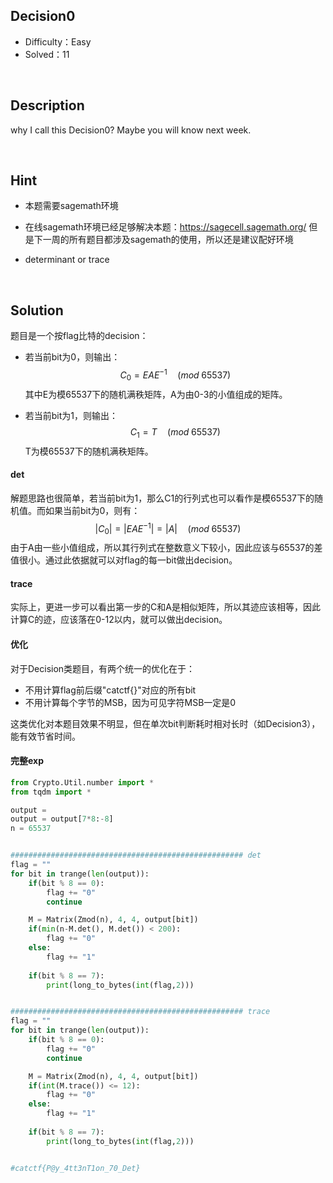 ## Decision0

+ Difficulty：Easy
+ Solved：11

<br/>

## Description

why I call this Decision0? Maybe you will know next week.

<br/>

## Hint

+ 本题需要sagemath环境

+ 在线sagemath环境已经足够解决本题：https://sagecell.sagemath.org/ 但是下一周的所有题目都涉及sagemath的使用，所以还是建议配好环境

+ determinant or trace

<br/>

## Solution

题目是一个按flag比特的decision：

+ 若当前bit为0，则输出：
  $$
  C_0 = EAE^{-1} \quad(mod\;65537)
  $$
  其中E为模65537下的随机满秩矩阵，A为由0-3的小值组成的矩阵。

+ 若当前bit为1，则输出：
  $$
  C_1 = T \quad(mod\;65537)
  $$
  T为模65537下的随机满秩矩阵。

#### det

解题思路也很简单，若当前bit为1，那么C1的行列式也可以看作是模65537下的随机值。而如果当前bit为0，则有：
$$
|C_0| = |EAE^{-1}| = |A| \quad(mod\;65537)
$$
由于A由一些小值组成，所以其行列式在整数意义下较小，因此应该与65537的差值很小。通过此依据就可以对flag的每一bit做出decision。

#### trace

实际上，更进一步可以看出第一步的C和A是相似矩阵，所以其迹应该相等，因此计算C的迹，应该落在0-12以内，就可以做出decision。

#### 优化

对于Decision类题目，有两个统一的优化在于：

+ 不用计算flag前后缀"catctf{}"对应的所有bit
+ 不用计算每个字节的MSB，因为可见字符MSB一定是0

这类优化对本题目效果不明显，但在单次bit判断耗时相对长时（如Decision3），能有效节省时间。

#### 完整exp

```python
from Crypto.Util.number import *
from tqdm import *

output = 
output = output[7*8:-8]
n = 65537


#################################################### det
flag = ""
for bit in trange(len(output)):
    if(bit % 8 == 0):
        flag += "0"
        continue

    M = Matrix(Zmod(n), 4, 4, output[bit])
    if(min(n-M.det(), M.det()) < 200):
        flag += "0"
    else:
        flag += "1"
    
    if(bit % 8 == 7):
        print(long_to_bytes(int(flag,2)))


#################################################### trace
flag = ""
for bit in trange(len(output)):
    if(bit % 8 == 0):
        flag += "0"
        continue

    M = Matrix(Zmod(n), 4, 4, output[bit])
    if(int(M.trace()) <= 12):
        flag += "0"
    else:
        flag += "1"
    
    if(bit % 8 == 7):
        print(long_to_bytes(int(flag,2)))


#catctf{P@y_4tt3nT1on_70_Det}
```
